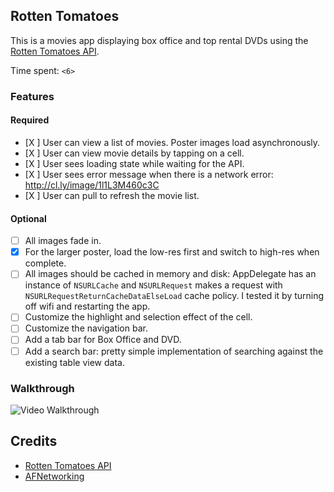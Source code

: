 ## Rotten Tomatoes

This is a movies app displaying box office and top rental DVDs using the [Rotten Tomatoes API](http://developer.rottentomatoes.com/docs/read/JSON).

Time spent: `<6>`

### Features

#### Required

- [X ] User can view a list of movies. Poster images load asynchronously.
- [X ] User can view movie details by tapping on a cell.
- [X ] User sees loading state while waiting for the API.
- [X ] User sees error message when there is a network error: http://cl.ly/image/1l1L3M460c3C
- [X ] User can pull to refresh the movie list.

#### Optional

- [ ] All images fade in.
- [X] For the larger poster, load the low-res first and switch to high-res when complete.
- [ ] All images should be cached in memory and disk: AppDelegate has an instance of `NSURLCache` and `NSURLRequest` makes a request with `NSURLRequestReturnCacheDataElseLoad` cache policy. I tested it by turning off wifi and restarting the app.
- [ ] Customize the highlight and selection effect of the cell.
- [ ] Customize the navigation bar.
- [ ] Add a tab bar for Box Office and DVD.
- [ ] Add a search bar: pretty simple implementation of searching against the existing table view data.

### Walkthrough
![Video Walkthrough](https://github.com/xzhu4/RottenTomatoes/001.gif)

Credits
---------
* [Rotten Tomatoes API](http://developer.rottentomatoes.com/docs/read/JSON)
* [AFNetworking](https://github.com/AFNetworking/AFNetworking)
